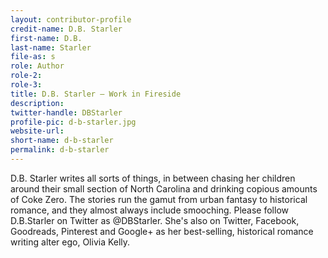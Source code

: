 ```yaml
---
layout: contributor-profile
credit-name: D.B. Starler
first-name: D.B.
last-name: Starler
file-as: s
role: Author
role-2:
role-3:
title: D.B. Starler — Work in Fireside
description:
twitter-handle: DBStarler
profile-pic: d-b-starler.jpg
website-url:
short-name: d-b-starler
permalink: d-b-starler
---
```

D.B. Starler writes all sorts of things, in between chasing her children around their small section of North Carolina and drinking copious amounts of Coke Zero. The stories run the gamut from urban fantasy to historical romance, and they almost always include smooching.  Please follow D.B.Starler on Twitter as @DBStarler. She's also on Twitter, Facebook, Goodreads, Pinterest and Google+ as her best-selling, historical romance writing alter ego, Olivia Kelly.
